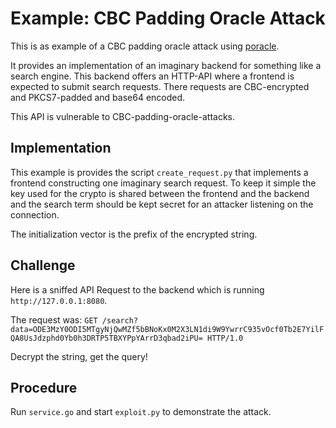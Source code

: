 # Example: CBC Padding Oracle Attack

This is as example of a CBC padding oracle attack using [poracle](https://github.com/ppmx/poracle/).

It provides an implementation of an imaginary backend for something like a search engine.
This backend offers an HTTP-API where a frontend is expected to submit search requests.
There requests are CBC-encrypted and PKCS7-padded and base64 encoded.

This API is vulnerable to CBC-padding-oracle-attacks.


## Implementation

This example is provides the script `create_request.py` that implements a frontend constructing one imaginary search request.
To keep it simple the key used for the crypto is shared between the frontend and the backend and the search term should be kept secret for an attacker listening on the connection.

The initialization vector is the prefix of the encrypted string.


## Challenge

Here is a sniffed API Request to the backend which is running `http://127.0.0.1:8080`.

The request was: `GET /search?data=ODE3MzY0ODI5MTgyNjQwMZf5bBNoKx0M2X3LN1di9W9YwrrC935vOcf0Tb2E7YilFQA8UsJdzphd0Yb0h3DRTP5TBXYPpYArrD3qbad2iPU= HTTP/1.0`

Decrypt the string, get the query!


## Procedure

Run `service.go` and start `exploit.py` to demonstrate the attack.